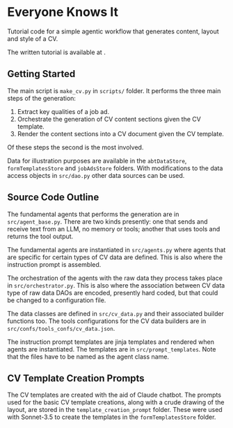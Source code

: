 # Everyone Knows It

Tutorial code for a simple agentic workflow that generates content, layout and style of a CV.

The written tutorial is available at <INSERT URL>.

## Getting Started
The main script is `make_cv.py` in `scripts/` folder. It performs the three main steps of the generation:
1. Extract key qualities of a job ad.
2. Orchestrate the generation of CV content sections given the CV template.
3. Render the content sections into a CV document given the CV template.

Of these steps the second is the most involved.

Data for illustration purposes are available in the `abtDataStore`, `formTemplatesStore` and `jobAdsStore` folders. With modifications to the data access objects in `src/dao.py` other data sources can be used.

## Source Code Outline
The fundamental agents that performs the generation are in `src/agent_base.py`. There are two kinds presently: one that sends and receive text from an LLM, no memory or tools; another that uses tools and returns the tool output.

The fundamental agents are instantiated in `src/agents.py` where agents that are specific for certain types of CV data are defined. This is also where the instruction prompt is assembled.

The orchestration of the agents with the raw data they process takes place in `src/orchestrator.py`. This is also where the association between CV data type of raw data DAOs are encoded, presently hard coded, but that could be changed to a configuration file.

The data classes are defined in `src/cv_data.py` and their associated builder functions too. The tools configurations for the CV data builders are in `src/confs/tools_confs/cv_data.json`.

The instruction prompt templates are jinja templates and rendered when agents are instantiated. The templates are in `src/prompt_templates`. Note that the files have to be named as the agent class name.

## CV Template Creation Prompts
The CV templates are created with the aid of Claude chatbot. The prompts used for the basic CV template creations, along with a crude drawing of the layout, are stored in the `template_creation_prompt` folder. These were used with Sonnet-3.5 to create the templates in the `formTemplatesStore` folder.